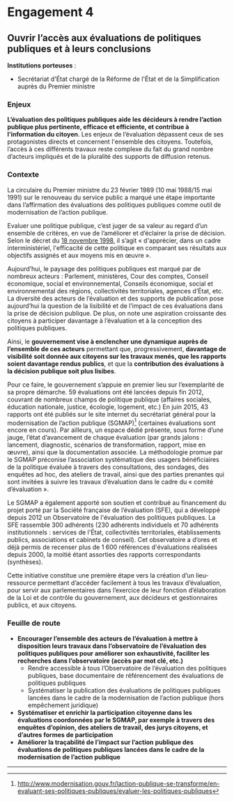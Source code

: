 # Engagement 4

##  Ouvrir l’accès aux évaluations de politiques publiques et à leurs conclusions

**Institutions porteuses** :
- Secrétariat d'État chargé de la Réforme de l'État et de la Simplification auprès du Premier ministre

### Enjeux

**L’évaluation des politiques publiques aide les décideurs à rendre l’action publique plus
pertinente, efficace et efficiente, et contribue à l’information du citoyen**. Les enjeux de
l’évaluation dépassent ceux de ses protagonistes directs et concernent l'ensemble des
citoyens. Toutefois, l’accès à ces différents travaux reste complexe du fait du grand nombre
d’acteurs impliqués et de la pluralité des supports de diffusion retenus.

### Contexte

La circulaire du Premier ministre du 23 février 1989 (10 mai 1988/15 mai 1991) sur le renouveau
du service public a marqué une étape importante dans l’affirmation des évaluations des
politiques publiques comme outil de modernisation de l’action publique.

Evaluer une politique publique, c’est juger de sa valeur au regard d’un ensemble de critères,
en vue de l’améliorer et d’éclairer la prise de décision. Selon le décret du [18 novembre 1998](http://www.legifrance.gouv.fr/affichTexte.do?cidTexte=LEGITEXT000005626964&dateTexte=20110516),
il s’agit « d'apprécier, dans un cadre interministériel, l'efficacité de cette politique en
comparant ses résultats aux objectifs assignés et aux moyens mis en œuvre ».

Aujourd’hui, le paysage des politiques publiques est marqué par de nombreux acteurs :
Parlement, ministères, Cour des comptes, Conseil économique, social et environnemental,
Conseils économique, social et environnemental des régions, collectivités territoriales,
agences d’État, etc. La diversité des acteurs de l’évaluation et des supports de publication
pose aujourd’hui la question de la lisibilité et de l’impact de ces évaluations dans la prise de
décision publique. De plus, on note une aspiration croissante des citoyens à participer
davantage à l’évaluation et à la conception des politiques publiques.

Ainsi, le **gouvernement vise à enclencher une dynamique auprès de l’ensemble de ces
acteurs** permettant que, progressivement, **davantage de visibilité soit donnée aux citoyens
sur les travaux menés, que les rapports soient davantage rendus publics**, et que la
**contribution des évaluations à la décision publique soit plus lisibes**.

Pour ce faire, le gouvernement s’appuie en premier lieu sur l’exemplarité de sa propre
démarche. 59 évaluations ont été lancées depuis fin 2012, couvrant de nombreux champs
de politique publique (affaires sociales, éducation nationale, justice, écologie, logement,
etc.) En juin 2015, 43 rapports ont été publiés sur le site internet du secrétariat général pour la
modernisation de l’action publique (SGMAP)[^1] (certaines évaluations sont encore en cours).
Par ailleurs, un espace dédié présente, sous forme d’une jauge, l’état d’avancement de
chaque évaluation (par grands jalons : lancement, diagnostic, scénarios de transformation,
rapport, mise en œuvre), ainsi que la documentation associée. La méthodologie promue par
le SGMAP préconise l’association systématique des usagers bénéficiaires de la politique
évaluée à travers des consultations, des sondages, des enquêtes ad hoc, des ateliers de
travail, ainsi que des parties prenantes qui sont invitées à suivre les travaux d’évaluation dans
le cadre du « comité d’évaluation ».

Le SGMAP a également apporté son soutien et contribué au financement du projet porté
par la Société française de l’évaluation (SFE), qui a développé depuis 2012 un Observatoire
de l'évaluation des politiques publiques. La SFE rassemble 300 adhérents (230 adhérents
individuels et 70 adhérents institutionnels : services de l'État, collectivités territoriales,
établissements publics, associations et cabinets de conseil). Cet observatoire a d’ores et déjà
permis de recenser plus de 1 600 références d'évaluations réalisées depuis 2000, la moitié
étant assorties des rapports correspondants (synthèses).

Cette initiative constitue une première étape vers la création d’un lieu-ressource permettant
d’accéder facilement à tous les travaux d’évaluation, pour servir aux parlementaires dans
l’exercice de leur fonction d’élaboration de la Loi et de contrôle du gouvernement, aux
décideurs et gestionnaires publics, et aux citoyens.

### Feuille de route

- **Encourager l’ensemble des acteurs de l’évaluation à mettre à disposition leurs travaux dans l’observatoire de l’évaluation des politiques publiques pour améliorer son exhaustivité, faciliter les recherches dans l’observatoire (accès par mot clé, etc.)**
    - Rendre accessible à tous l’Observatoire de l’évaluation des politiques publiques, base documentaire de référencement des évaluations de politiques publiques
    - Systématiser la publication des évaluations de politiques publiques lancées dans le cadre de la modernisation de l’action publique (hors empêchement juridique)
- **Systématiser et enrichir la participation citoyenne dans les évaluations coordonnées par le SGMAP, par exemple à travers des enquêtes d’opinion, des ateliers de travail, des jurys citoyens, et d’autres formes de participation**
- **Améliorer la traçabilité de l’impact sur l’action publique des évaluations de politiques publiques lancées dans le cadre de la modernisation de l’action publique**

----

[^1]: http://www.modernisation.gouv.fr/laction-publique-se-transforme/en-evaluant-ses-politiques-publiques/evaluer-les-politiques-publiques
